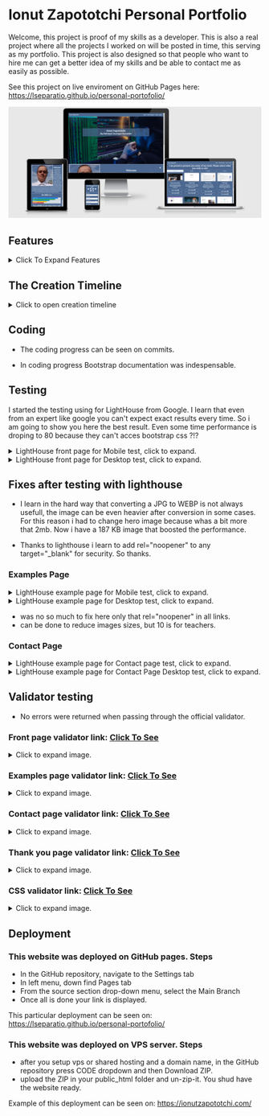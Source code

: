 # Ionut Zapototchi Personal Portfolio

Welcome, this project is proof of my skills as a developer. This is also a real project where all the projects I worked on will be posted in time, this serving as my portfolio. This project is also designed so that people who want to hire me can get a better idea of my skills and be able to contact me as easily as possible.

See this project on live enviroment on GitHub Pages here: <https://lseparatio.github.io/personal-portofolio/>

![Website on different screen sizes](readme-assets/img/screens.png)

## Features

<details>

<summary>Click To Expand Features</summary>

### Navigation

- Same navigation menu is used across all pages for consistency.

![NavBar Desktop](readme-assets/img/navbar-desktop.jpg)

- Navigation was designed to be easy to use and to understand.

![NavBar Mobile](readme-assets/img/navbar-mobile.jpg)

- Navigation was aswell designed to work wall on all devices.

### Index Page - Hero Section

 ![Hero Image](readme-assets/img/hero.jpg)

- Hero section have a nice background image with a overlay text, my name and site purpose.

### Index Page - Welcome Section

![Welcome Section Screen](readme-assets/img/welcome.jpg)

- Welcome section have my image and a welcome and presentation text.
- The section is designed to welcome the potential employer and to give him a better idea about who i am.

### Index Page - Skills Section

![Skills Section](readme-assets/img/skills.jpg)

- Skills section was designed to show in a nice manner to an possible employer my set of skills.

### Index Page - Call to Action Section

![Call to Action Section](readme-assets/img/call-to-action.jpg)

- Call to Action Section was designed to do not lose the reader attention and to help him in a easy way to next page.
- This section contain a text and a button that is sending user to next page.

### Work Example Page

![Work Example Page Desktop](readme-assets/img/work-examples.jpg)

- Work Examples page was designed to show all my projects to the user, to provide with some basic information about projects.
- There are 2 buttons to every work example, first leading to Live project page and second to GitHub project.
- User can change the content by selecting the domain of expertise.
- Page is completely responsive:
- Phone example:

![Work Example Page Phone](readme-assets/img/work-examples-mobile.jpg)

- Tablet Example:

![Work Example Page Tablet](readme-assets/img/work-examples-tablet.jpg)

### Contact Page - Social Icons Section

![Contact Page Social Section](readme-assets/img/fancy.jpg)

- In order to create a connection with reader, i have to "Speack with him", this is what is doing this section.
- Also i provide with 6 contact ways.

### Contact Page - Contact Form

- But if all that contact ways are not enough..

![Contact Form](readme-assets/img/contact-form.jpg)

- ...an contact form, contact detaills and map need to be provided.
- All page is full responsive.

### Thank You Page

![Thank You Page](readme-assets/img/thank-you-page.jpg)

- Thank you page where user is redirected after form is succesfully submited.

### Custom 404 Page

![Custom 404 Page](readme-assets/img/404-page.jpg)
</details>

## The Creation Timeline

<details>
<summary>Click to open creation timeline</summary>

### User Stories

As a site owner:

- I want users to understand fast that this website is for my portfolio.
- I want users to be able to easily navigate my website on any device.
- I want to present myself as best as possible including my skills.
- I want to be easy to contact on multiple platforms.
- I want my website to be accessible to anyone even for screen readers.

As a user:

- I want to be able to view the website on any device.
- I want the menu to be intuitive.
- I want to learn as much is possible about developer.
- I want to know what skills have the developer.
- I want to see what other projects developer did.
- I want to find out who you are.

### Wireframes, i used Balsamiq

<details>

<summary>Click to expend wireframes</summary>

- Mobile Wireframes:

 1. Index Page

![Index Mobile Example](readme-assets/wireframes/index-page-mobile.png)

 2. Example Page

![Example Mobile](readme-assets/wireframes/work-examples-mobile.png)

 3. Contact Page

![Contact Mobile Example](readme-assets/wireframes/contact-mobile.png)

- Tablet Wireframes:

 1. Index Page

![Index Tablet Example](readme-assets/wireframes/index-page-tablet.png)

 2. Example Page

![Example Tablet](readme-assets/wireframes/work-examples-tablet.png)

 3. Contact Page

![Contact Tablet Example](readme-assets/wireframes/contact-tablet.png)

- Desktop Wireframes:

 1. Index Page

![Index Desktop Example](readme-assets/wireframes/index-page-desktop.png)

 2. Example Page

![Example Desktop](readme-assets/wireframes/work-examples-desktop.png)

 3. Contact Page

![Contact Desktop Example](readme-assets/wireframes/contact-desktop.png)
</details>

### Tools

- Visual Studio Code ( After i tried some editors it seem i like visual studio and the fact it is saving a local copy of project and i can push to GitHub. )
- GIMP ( For image editing. Briliant open-source editor. )
- Bootstrap 4.6 ( I did this choice after i read in Bootstrap 5 documentation that they have problems with Internet Explorer. )

### Colors

- I used <https://coolors.co/image-picker> to pick a color  from my profille image.

  ![Color Picker](readme-assets/img/coolors.png)

### Images

- Images was taken from <https://www.pexels.com/>
  
</details>

## Coding

- The coding progress can be seen on commits.

- In coding progress Bootstrap documentation was indespensable.

## Testing

I started the testing using for LightHouse from Google. I learn  that even from an expert like google you can't expect exact results every time. So i am going to show you here the best result. Even some time performance is droping to 80 because they can't acces bootstrap css ?!?

<details>
<summary>LightHouse front page for Mobile test, click to expand.</summary>

![LightHouse test front page](readme-assets/img/tests/lighthouse-frontpage.png)
</details>

<details>
<summary>LightHouse front page for Desktop test, click to expand.</summary>

![LightHouse test front page](readme-assets/img/tests/front-page-desktop.png)
</details>

## Fixes after testing with lighthouse

- I learn in the hard way that converting a JPG to WEBP is not always usefull, the image can be even heavier after conversion in some cases. For this reason i had to change hero image because whas a bit more that 2mb. Now i have a 187 KB image that boosted the performance.

- Thanks to lighthouse i learn to add rel="noopener" to any target="_blank" for security. So thanks.

### Examples Page

<details>
<summary>LightHouse example page for Mobile test, click to expand.</summary>

![LightHouse test mobile example page](readme-assets/img/tests/exaple-page-mobile.png)
</details>

<details>

<summary>LightHouse example page for Desktop test, click to expand.</summary>

![LightHouse test mobile example page](readme-assets/img/tests/example-page-desktop.png)
</details>

- was no so much to fix here only that rel="noopener" in all links.
- can be done to reduce images sizes, but 10 is for teachers.

### Contact Page

<details>
<summary>LightHouse example page for Contact page test, click to expand.</summary>

![LightHouse test mobile example page](readme-assets/img/tests/contact-mobile.png)
</details>

<details>

<summary>LightHouse example page for Contact Page Desktop test, click to expand.</summary>

![LightHouse test mobile example page](readme-assets/img/tests/contact-page-desktop.png)
</details>

## Validator testing

- No errors were returned when passing through the official validator.

### Front page validator link: <a href="https://validator.w3.org/nu/?doc=https%3A%2F%2Flseparatio.github.io%2Fpersonal-portofolio%2Findex.html" rel="noopener" target="_blank">Click To See</a>

<details>
<summary>Click to expand image.</summary>

![W3 validator check for front page with no errors](readme-assets/img/tests/front-page-w3.png)
</details>

### Examples page validator link: <a href="https://validator.w3.org/nu/?doc=https%3A%2F%2Flseparatio.github.io%2Fpersonal-portofolio%2Fexamples.html" rel="noopener" target="_blank">Click To See</a>

<details>
<summary>Click to expand image.</summary>

![W3 validator check for examples page with no errors](readme-assets/img/tests/example-page-w3.png)
</details>

### Contact page validator link: <a href="https://validator.w3.org/nu/?doc=https%3A%2F%2Flseparatio.github.io%2Fpersonal-portofolio%2Fcontact.html" rel="noopener" target="_blank">Click To See</a>

<details>
<summary>Click to expand image.</summary>

![W3 validator check for contact page with no errors](readme-assets/img/tests/contact-page-w3.png)
</details>

### Thank you page validator link: <a href="https://validator.w3.org/nu/?doc=https%3A%2F%2Flseparatio.github.io%2Fpersonal-portofolio%2Fthank-you.html" rel="noopener" target="_blank">Click To See</a>

<details>
<summary>Click to expand image.</summary>

![W3 validator check for thank you page with no errors](readme-assets/img/tests/thank-you-page-w3.png)
</details>

### CSS validator link: <a href="https://jigsaw.w3.org/css-validator/validator?uri=https%3A%2F%2Flseparatio.github.io%2Fpersonal-portofolio%2F&profile=css3svg&usermedium=all&warning=1&vextwarning=&lang=en" rel="noopener" target="_blank">Click To See</a>

<details>
<summary>Click to expand image.</summary>

![W3 validator check for css with no errors](readme-assets/img/tests/css-w3.png)
</details>

## Deployment

### This website was deployed on GitHub pages. Steps

- In the GitHub repository, navigate to the Settings tab
- In left menu, down find Pages tab
- From the source section drop-down menu, select the Main Branch
- Once all is done your link is displayed.

This particular deployment can be seen on: <https://lseparatio.github.io/personal-portofolio/>

### This website was deployed on VPS server. Steps

- after you setup vps or shared hosting and a domain name, in the GitHub repository press CODE dropdown and then Download ZIP.
- upload the ZIP in your public_html folder and un-zip-it.  You shud have the website ready.

Example of this deployment can be seen on: <https://ionutzapototchi.com/>
